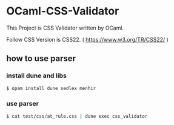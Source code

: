 # OCaml-CSS-Validator

This Project is CSS Validator written by OCaml.

Follow CSS Version is CSS22. ( https://www.w3.org/TR/CSS22/ )

## how to use parser

### install dune and libs

```bash
$ opam install dune sedlex menhir
```

### use parser

```bash
$ cat test/css/at_rule.css | dune exec css_validator
```

